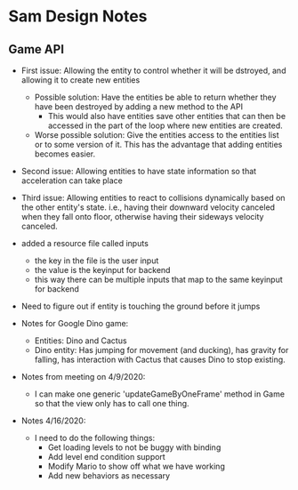# Sam Design Notes

## Game API
- First issue: Allowing the entity to control whether it will be dstroyed, and allowing it to create new entities 
    - Possible solution: Have the entities be able to return whether they have been
    destroyed by adding a new method to the API
        - This would also have entities save other entities that can then be accessed
        in the part of the loop where new entities are created.
    - Worse possible solution: Give the entities access to the entities list or to some version of
    it. This has the advantage that adding entities becomes easier.
- Second issue: Allowing entities to have state information so that acceleration can take place
- Third issue: Allowing entities to react to collisions dynamically based on the other entity's
state. i.e., having their downward velocity canceled when they fall onto floor, otherwise having
their sideways velocity canceled.

- added a resource file called inputs
    - the key in the file is the user input 
    - the value is the keyinput for backend 
    - this way there can be multiple inputs that map to the same keyinput for backend
   
   
- Need to figure out if entity is touching the ground before it jumps 

- Notes for Google Dino game:
    - Entities: Dino and Cactus
    - Dino entity: Has jumping for movement (and ducking), has gravity for falling, 
    has interaction with Cactus that causes Dino to stop existing.
    
- Notes from meeting on 4/9/2020:
    - I can make one generic 'updateGameByOneFrame' method in Game so that the view only has to 
    call one thing.
    
- Notes 4/16/2020:
    - I need to do the following things: 
        - Get loading levels to not be buggy with binding
        - Add level end condition support
        - Modify Mario to show off what we have working
        - Add new behaviors as necessary
